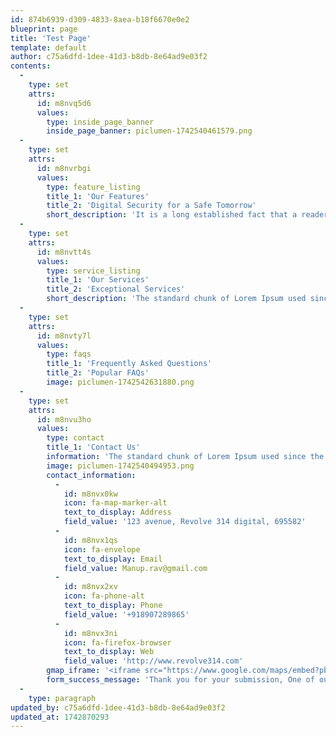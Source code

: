 ```yaml
---
id: 874b6939-d309-4833-8aea-b18f6670e0e2
blueprint: page
title: 'Test Page'
template: default
author: c75a6dfd-1dee-41d3-b8db-8e64ad9e03f2
contents:
  -
    type: set
    attrs:
      id: m8nvq5d6
      values:
        type: inside_page_banner
        inside_page_banner: piclumen-1742540461579.png
  -
    type: set
    attrs:
      id: m8nvrbgi
      values:
        type: feature_listing
        title_1: 'Our Features'
        title_2: 'Digital Security for a Safe Tomorrow'
        short_description: 'It is a long established fact that a reader will be distracted by the readable content of a page when looking at its layout. The point of using Lorem Ipsum is that it has a more-or-less normal distribution of letters,'
  -
    type: set
    attrs:
      id: m8nvtt4s
      values:
        type: service_listing
        title_1: 'Our Services'
        title_2: 'Exceptional Services'
        short_description: 'The standard chunk of Lorem Ipsum used since the 1500s is reproduced below for those interested. Sections 1.10.32 and 1.10.33 from "de Finibus Bonorum et Malorum" by Cicero are also reproduced in their exact original form, accompanied by English versions from the 1914 translation by H. Rackham.'
  -
    type: set
    attrs:
      id: m8nvty7l
      values:
        type: faqs
        title_1: 'Frequently Asked Questions'
        title_2: 'Popular FAQs'
        image: piclumen-1742542631880.png
  -
    type: set
    attrs:
      id: m8nvu3ho
      values:
        type: contact
        title_1: 'Contact Us'
        information: 'The standard chunk of Lorem Ipsum used since the 1500s is reproduced below for those interested. Sections 1.10.32 and 1.10.33 from "de Finibus Bonorum et Malorum" by Cicero are also reproduced in their exact original form, accompanied by English versions from the 1914 translation by H. Rackham.'
        image: piclumen-1742540494953.png
        contact_information:
          -
            id: m8nvx0kw
            icon: fa-map-marker-alt
            text_to_display: Address
            field_value: '123 avenue, Revolve 314 digital, 695582'
          -
            id: m8nvx1qs
            icon: fa-envelope
            text_to_display: Email
            field_value: Manup.rav@gmail.com
          -
            id: m8nvx2xv
            icon: fa-phone-alt
            text_to_display: Phone
            field_value: '+918907289865'
          -
            id: m8nvx3ni
            icon: fa-firefox-browser
            text_to_display: Web
            field_value: 'http://www.revolve314.com'
        gmap_iframe: '<iframe src="https://www.google.com/maps/embed?pb=!1m14!1m12!1m3!1d7890.485766211993!2d76.88107213712735!3d8.572629329472454!2m3!1f0!2f0!3f0!3m2!1i1024!2i768!4f13.1!5e0!3m2!1sen!2sin!4v1742870266711!5m2!1sen!2sin" width="100%" height="450" style="border:0;" allowfullscreen="" loading="lazy" referrerpolicy="no-referrer-when-downgrade"></iframe>'
        form_success_message: 'Thank you for your submission, One of our rep will contact you soon'
  -
    type: paragraph
updated_by: c75a6dfd-1dee-41d3-b8db-8e64ad9e03f2
updated_at: 1742870293
---
```

